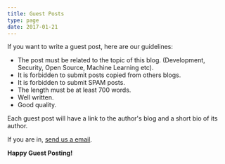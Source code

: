 ```yaml
---
title: Guest Posts
type: page
date: 2017-01-21
---
```


If you want to write a guest post, here are our guidelines:

* The post must be related to the topic of this blog. (Development, Security, Open Source, Machine Learning etc).
* It is forbidden to submit posts copied from others blogs.
* It is forbidden to submit SPAM posts.
* The length must be at least 700 words.
* Well written.
* Good quality.

Each guest post will have a link to the author's blog and a short bio of its author.

If you are in, [send us a email][1].

**Happy Guest Posting!**


 [1]: /en/contacto/
